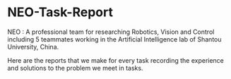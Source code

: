 # NEO-Task-Report
NEO : A professional team for researching Robotics, Vision and Control including 5 teammates working in the Artificial Intelligence lab of Shantou University, China.

Here are the reports that we make for every task recording the experience and solutions to the problem we meet in tasks.
